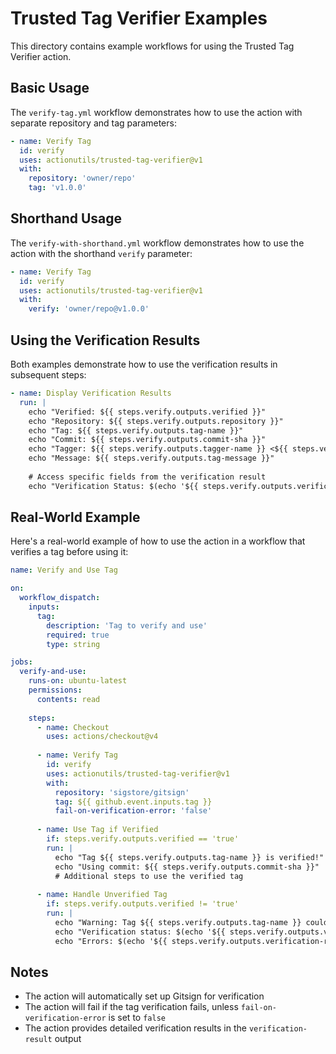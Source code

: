 # Trusted Tag Verifier Examples

This directory contains example workflows for using the Trusted Tag Verifier action.

## Basic Usage

The `verify-tag.yml` workflow demonstrates how to use the action with separate repository and tag parameters:

```yaml
- name: Verify Tag
  id: verify
  uses: actionutils/trusted-tag-verifier@v1
  with:
    repository: 'owner/repo'
    tag: 'v1.0.0'
```

## Shorthand Usage

The `verify-with-shorthand.yml` workflow demonstrates how to use the action with the shorthand `verify` parameter:

```yaml
- name: Verify Tag
  id: verify
  uses: actionutils/trusted-tag-verifier@v1
  with:
    verify: 'owner/repo@v1.0.0'
```

## Using the Verification Results

Both examples demonstrate how to use the verification results in subsequent steps:

```yaml
- name: Display Verification Results
  run: |
    echo "Verified: ${{ steps.verify.outputs.verified }}"
    echo "Repository: ${{ steps.verify.outputs.repository }}"
    echo "Tag: ${{ steps.verify.outputs.tag-name }}"
    echo "Commit: ${{ steps.verify.outputs.commit-sha }}"
    echo "Tagger: ${{ steps.verify.outputs.tagger-name }} <${{ steps.verify.outputs.tagger-email }}>"
    echo "Message: ${{ steps.verify.outputs.tag-message }}"
    
    # Access specific fields from the verification result
    echo "Verification Status: $(echo '${{ steps.verify.outputs.verification-result }}' | jq -r '.verification.status')"
```

## Real-World Example

Here's a real-world example of how to use the action in a workflow that verifies a tag before using it:

```yaml
name: Verify and Use Tag

on:
  workflow_dispatch:
    inputs:
      tag:
        description: 'Tag to verify and use'
        required: true
        type: string

jobs:
  verify-and-use:
    runs-on: ubuntu-latest
    permissions:
      contents: read
    
    steps:
      - name: Checkout
        uses: actions/checkout@v4
      
      - name: Verify Tag
        id: verify
        uses: actionutils/trusted-tag-verifier@v1
        with:
          repository: 'sigstore/gitsign'
          tag: ${{ github.event.inputs.tag }}
          fail-on-verification-error: 'false'
      
      - name: Use Tag if Verified
        if: steps.verify.outputs.verified == 'true'
        run: |
          echo "Tag ${{ steps.verify.outputs.tag-name }} is verified!"
          echo "Using commit: ${{ steps.verify.outputs.commit-sha }}"
          # Additional steps to use the verified tag
      
      - name: Handle Unverified Tag
        if: steps.verify.outputs.verified != 'true'
        run: |
          echo "Warning: Tag ${{ steps.verify.outputs.tag-name }} could not be verified!"
          echo "Verification status: $(echo '${{ steps.verify.outputs.verification-result }}' | jq -r '.verification.status')"
          echo "Errors: $(echo '${{ steps.verify.outputs.verification-result }}' | jq -r '.verification.errors')"
```

## Notes

- The action will automatically set up Gitsign for verification
- The action will fail if the tag verification fails, unless `fail-on-verification-error` is set to `false`
- The action provides detailed verification results in the `verification-result` output